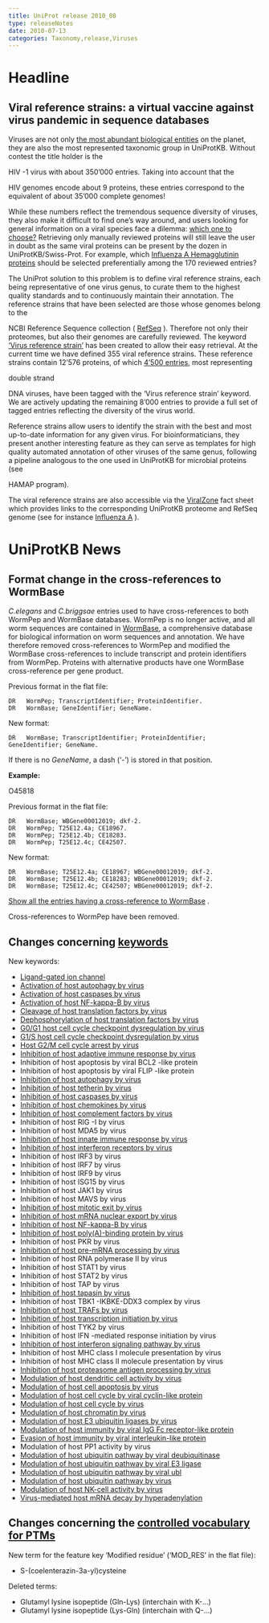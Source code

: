 ```yaml
---
title: UniProt release 2010_08
type: releaseNotes
date: 2010-07-13
categories: Taxonomy,release,Viruses
---
```


# Headline

## Viral reference strains: a virtual vaccine against virus pandemic in sequence databases

Viruses are not only [the most abundant biological entities](http://www.ncbi.nlm.nih.gov/pubmed/17853907) on the planet, they are also the most represented taxonomic group in UniProtKB. Without contest the title holder is the

HIV -1 virus with about 350’000 entries. Taking into account that the

HIV genomes encode about 9 proteins, these entries correspond to the equivalent of about 35’000 complete genomes!

While these numbers reflect the tremendous sequence diversity of viruses, they also make it difficult to find one’s way around, and users looking for general information on a viral species face a dilemma: [which one to choose?](http://i.dailymail.co.uk/i/pix/2009/08/07/article-0-05FBBC14000005DC-25_634x682.jpg) Retrieving only manually reviewed proteins will still leave the user in doubt as the same viral proteins can be present by the dozen in UniProtKB/Swiss-Prot. For example, which [Influenza A Hemagglutinin proteins](http://www.uniprot.org/uniprot/?query=organism3A%22influenza+a+virus%22+AND+reviewed:yes+AND+name:Hemagglutinin) should be selected preferentially among the 170 reviewed entries?

The UniProt solution to this problem is to define viral reference strains, each being representative of one virus genus, to curate them to the highest quality standards and to continuously maintain their annotation. The reference strains that have been selected are those whose genomes belong to the

NCBI Reference Sequence collection ( [RefSeq](http://www.ncbi.nlm.nih.gov/RefSeq/) ). Therefore not only their proteomes, but also their genomes are carefully reviewed. The keyword [‘Virus reference strain’](http://www.uniprot.org/keywords/KW-1019) has been created to allow their easy retrieval. At the current time we have defined 355 viral reference strains. These reference strains contain 12’576 proteins, of which [4’500 entries](http://www.uniprot.org/uniprot/?query=keyword%3A%22Virus+reference+strain+%5BKW-1019%5D%22), most representing

double strand

DNA viruses, have been tagged with the ‘Virus reference strain’ keyword. We are actively updating the remaining 8’000 entries to provide a full set of tagged entries reflecting the diversity of the virus world.

Reference strains allow users to identify the strain with the best and most up-to-date information for any given virus. For bioinformaticians, they present another interesting feature as they can serve as templates for high quality automated annotation of other viruses of the same genus, following a pipeline analogous to the one used in UniProtKB for microbial proteins (see

HAMAP program).

The viral reference strains are also accessible via the [ViralZone](http://viralzone.expasy.org/) fact sheet which provides links to the corresponding UniProtKB proteome and RefSeq genome (see for instance [Influenza A](http://viralzone.expasy.org/all_by_species/6.html) ).

# UniProtKB News

## Format change in the cross-references to WormBase

*C.elegans* and *C.briggsae* entries used to have cross-references to both WormPep and WormBase databases. WormPep is no longer active, and all worm sequences are contained in [WormBase](http://www.wormbase.org), a comprehensive database for biological information on worm sequences and annotation. We have therefore removed cross-references to WormPep and modified the WormBase cross-references to include transcript and protein identifiers from WormPep. Proteins with alternative products have one WormBase cross-reference per gene product.

Previous format in the flat file:

    DR   WormPep; TranscriptIdentifier; ProteinIdentifier.
    DR   WormBase; GeneIdentifier; GeneName.

New format:

    DR   WormBase; TranscriptIdentifier; ProteinIdentifier; GeneIdentifier; GeneName.

If there is no *GeneName*, a dash (‘-’) is stored in that position.

**Example:**

O45818

Previous format in the flat file:

    DR   WormBase; WBGene00012019; dkf-2.
    DR   WormPep; T25E12.4a; CE18967.
    DR   WormPep; T25E12.4b; CE18283.
    DR   WormPep; T25E12.4c; CE42507.

New format:

    DR   WormBase; T25E12.4a; CE18967; WBGene00012019; dkf-2.
    DR   WormBase; T25E12.4b; CE18283; WBGene00012019; dkf-2.
    DR   WormBase; T25E12.4c; CE42507; WBGene00012019; dkf-2.

[Show all the entries having a cross-reference to WormBase](http://www.uniprot.org/uniprot/?query=database:wormbase) .

Cross-references to WormPep have been removed.

## Changes concerning [keywords](https://ftp.uniprot.org/pub/databases/uniprot/current_release/knowledgebase/complete/docs/keywlist)

New keywords:

-   [Ligand-gated ion channel](http://www.uniprot.org/keywords/KW-1071)
-   [Activation of host autophagy by virus](http://www.uniprot.org/keywords/KW-1072)
-   [Activation of host caspases by virus](http://www.uniprot.org/keywords/KW-1073)
-   [Activation of host NF-kappa-B by virus](http://www.uniprot.org/keywords/KW-1074)
-   [Cleavage of host translation factors by virus](http://www.uniprot.org/keywords/KW-1075)
-   [Dephosphorylation of host translation factors by virus](http://www.uniprot.org/keywords/KW-1076)
-   [G0/G1 host cell cycle checkpoint dysregulation by virus](http://www.uniprot.org/keywords/KW-1077)
-   [G1/S host cell cycle checkpoint dysregulation by virus](http://www.uniprot.org/keywords/KW-1078)
-   [Host G2/M cell cycle arrest by virus](http://www.uniprot.org/keywords/KW-1079)
-   [Inhibition of host adaptive immune response by virus](http://www.uniprot.org/keywords/KW-1080)
-   Inhibition of host apoptosis by viral BCL2 -like protein
-   Inhibition of host apoptosis by viral FLIP -like protein
-   [Inhibition of host autophagy by virus](http://www.uniprot.org/keywords/KW-1083)
-   [Inhibition of host tetherin by virus](http://www.uniprot.org/keywords/KW-1084)
-   [Inhibition of host caspases by virus](http://www.uniprot.org/keywords/KW-1085)
-   [Inhibition of host chemokines by virus](http://www.uniprot.org/keywords/KW-1086)
-   [Inhibition of host complement factors by virus](http://www.uniprot.org/keywords/KW-1087)
-   Inhibition of host RIG -I by virus
-   Inhibition of host MDA5 by virus
-   [Inhibition of host innate immune response by virus](http://www.uniprot.org/keywords/KW-1090)
-   [Inhibition of host interferon receptors by virus](http://www.uniprot.org/keywords/KW-1091)
-   Inhibition of host IRF3 by virus
-   Inhibition of host IRF7 by virus
-   Inhibition of host IRF9 by virus
-   Inhibition of host ISG15 by virus
-   Inhibition of host JAK1 by virus
-   Inhibition of host MAVS by virus
-   [Inhibition of host mitotic exit by virus](http://www.uniprot.org/keywords/KW-1098)
-   [Inhibition of host mRNA nuclear export by virus](http://www.uniprot.org/keywords/KW-1099)
-   [Inhibition of host NF-kappa-B by virus](http://www.uniprot.org/keywords/KW-1100)
-   [Inhibition of host poly(A)-binding protein by virus](http://www.uniprot.org/keywords/KW-1101)
-   Inhibition of host PKR by virus
-   [Inhibition of host pre-mRNA processing by virus](http://www.uniprot.org/keywords/KW-1103)
-   Inhibition of host RNA polymerase II by virus
-   Inhibition of host STAT1 by virus
-   Inhibition of host STAT2 by virus
-   Inhibition of host TAP by virus
-   [Inhibition of host tapasin by virus](http://www.uniprot.org/keywords/KW-1108)
-   Inhibition of host TBK1 -IKBKE-DDX3 complex by virus
-   [Inhibition of host TRAFs by virus](http://www.uniprot.org/keywords/KW-1110)
-   [Inhibition of host transcription initiation by virus](http://www.uniprot.org/keywords/KW-1111)
-   Inhibition of host TYK2 by virus
-   Inhibition of host IFN -mediated response initiation by virus
-   [Inhibition of host interferon signaling pathway by virus](http://www.uniprot.org/keywords/KW-1114)
-   Inhibition of host MHC class I molecule presentation by virus
-   Inhibition of host MHC class II molecule presentation by virus
-   [Inhibition of host proteasome antigen processing by virus](http://www.uniprot.org/keywords/KW-1117)
-   [Modulation of host dendritic cell activity by virus](http://www.uniprot.org/keywords/KW-1118)
-   [Modulation of host cell apoptosis by virus](http://www.uniprot.org/keywords/KW-1119)
-   [Modulation of host cell cycle by viral cyclin-like protein](http://www.uniprot.org/keywords/KW-1120)
-   [Modulation of host cell cycle by virus](http://www.uniprot.org/keywords/KW-1121)
-   [Modulation of host chromatin by virus](http://www.uniprot.org/keywords/KW-1122)
-   [Modulation of host E3 ubiquitin ligases by virus](http://www.uniprot.org/keywords/KW-1123)
-   [Modulation of host immunity by viral IgG Fc receptor-like protein](http://www.uniprot.org/keywords/KW-1124)
-   [Evasion of host immunity by viral interleukin-like protein](http://www.uniprot.org/keywords/KW-1125)
-   Modulation of host PP1 activity by virus
-   [Modulation of host ubiquitin pathway by viral deubiquitinase](http://www.uniprot.org/keywords/KW-1127)
-   [Modulation of host ubiquitin pathway by viral E3 ligase](http://www.uniprot.org/keywords/KW-1128)
-   [Modulation of host ubiquitin pathway by viral ubl](http://www.uniprot.org/keywords/KW-1129)
-   [Modulation of host ubiquitin pathway by virus](http://www.uniprot.org/keywords/KW-1130)
-   [Modulation of host NK-cell activity by virus](http://www.uniprot.org/keywords/KW-1131)
-   [Virus-mediated host mRNA decay by hyperadenylation](http://www.uniprot.org/keywords/KW-1132)

## Changes concerning the [controlled vocabulary for PTMs](https://ftp.uniprot.org/pub/databases/uniprot/current_release/knowledgebase/complete/docs/ptmlist)

New term for the feature key ‘Modified residue’ (‘MOD\_RES’ in the flat file):

-   S-(coelenterazin-3a-yl)cysteine

Deleted terms:

-   Glutamyl lysine isopeptide (Gln-Lys) (interchain with K-...)
-   Glutamyl lysine isopeptide (Lys-Gln) (interchain with Q-...)
